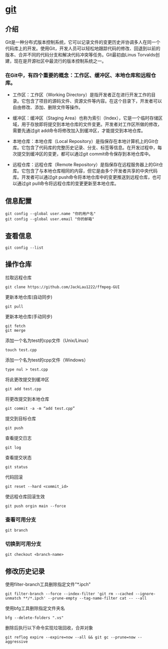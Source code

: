 # [git](https://git-scm.com/downloads)

## 介绍

Git是一种分布式版本控制系统，它可以记录文件的变更历史并协调多人在同一个代码库上的开发。使用Git，开发人员可以轻松地跟踪代码的修改、回退到以前的版本、合并不同的代码分支和解决代码冲突等任务。Git最初由Linus Torvalds创建，现在是开源社区中最流行的版本控制系统之一。

### 在Git中，有四个重要的概念：工作区、缓冲区、本地仓库和远程仓库。

* 工作区：工作区（Working Directory）是指开发者正在进行开发工作的目录。它包含了项目的源码文件、资源文件等内容。在这个目录下，开发者可以自由修改、添加、删除文件等操作。

* 缓冲区：缓冲区（Staging Area）也称为索引（Index），它是一个临时存储区域，用于存放即将提交到本地仓库的文件变更。开发者对工作区所做的修改，需要先通过git add命令将修改加入到缓冲区，才能提交到本地仓库。

* 本地仓库：本地仓库（Local Repository）是指保存在本地计算机上的Git仓库。它包含了代码库的完整历史记录、分支、标签等信息。在开发过程中，每次提交到缓冲区的变更，都可以通过git commit命令保存到本地仓库中。

* 远程仓库：远程仓库（Remote Repository）是指保存在远程服务器上的Git仓库。它包含了与本地仓库相同的内容，但它是由多个开发者共享的中央代码库。开发者可以通过git push命令将本地仓库中的变更推送到远程仓库，也可以通过git pull命令将远程仓库的变更更新至本地仓库。

## 信息配置
```
git config --global user.name "你的用户名"
git config --global user.email "你的邮箱"
```
## 查看信息
```
git config --list
```
## 操作仓库
拉取远程仓库
```
git clone https://github.com/JackLau1222/ffmpeg-GUI
```
更新本地仓库(自动同步)
```
git pull 
````
更新本地仓库(手动同步)
```
git fetch 
git merge 
````

添加一个名为test的cpp文件（Unix/Linux）
```
touch test.cpp 
```
添加一个名为test的cpp文件（Windows）
```
type nul > test.cpp
```
将此更改提交到缓冲区
```
git add test.cpp 
```
将更改提交到本地仓库
```
git commit -a -m “add test.cpp” 
```
提交到目标仓库
```
git push
```
查看提交日志
```
git log
```
查看提交状态
```
git status
```
代码回滚
```
git reset --hard <commit_id>
```
使远程仓库回滚生效
```
git push orgin main --force
```

### 查看可用分支
```
git branch
```
### 切换到可用分支
```
git checkout <branch-name>
```

## 修改历史记录

使用filter-branch工具删除指定文件"*.ipch"
```
git filter-branch --force --index-filter 'git rm --cached --ignore-unmatch **/*.ipch' --prune-empty --tag-name-filter cat -- --all
```


使用bfg工具删除指定文件夹名
```
bfg --delete-folders ".vs"  
```

删除后执行以下命令实现垃圾回收，合并对象
```
git reflog expire --expire=now --all && git gc --prune=now --aggressive 
```

